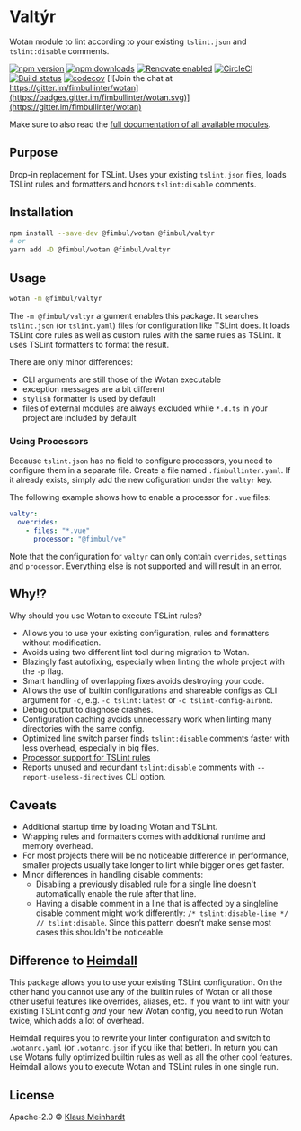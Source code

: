 # Valtýr

Wotan module to lint according to your existing `tslint.json` and `tslint:disable` comments.

[![npm version](https://img.shields.io/npm/v/@fimbul/valtyr.svg)](https://www.npmjs.com/package/@fimbul/valtyr)
[![npm downloads](https://img.shields.io/npm/dm/@fimbul/valtyr.svg)](https://www.npmjs.com/package/@fimbul/valtyr)
[![Renovate enabled](https://img.shields.io/badge/renovate-enabled-brightgreen.svg)](https://renovateapp.com/)
[![CircleCI](https://circleci.com/gh/fimbullinter/wotan/tree/master.svg?style=shield)](https://circleci.com/gh/fimbullinter/wotan/tree/master)
[![Build status](https://ci.appveyor.com/api/projects/status/a28dpupxvjljibq3/branch/master?svg=true)](https://ci.appveyor.com/project/ajafff/wotan/branch/master)
[![codecov](https://codecov.io/gh/fimbullinter/wotan/branch/master/graph/badge.svg)](https://codecov.io/gh/fimbullinter/wotan)
[![Join the chat at https://gitter.im/fimbullinter/wotan](https://badges.gitter.im/fimbullinter/wotan.svg)](https://gitter.im/fimbullinter/wotan)

Make sure to also read the [full documentation of all available modules](https://github.com/fimbullinter/wotan#readme).

## Purpose

Drop-in replacement for TSLint. Uses your existing `tslint.json` files, loads TSLint rules and formatters and honors `tslint:disable` comments.

## Installation

```sh
npm install --save-dev @fimbul/wotan @fimbul/valtyr
# or
yarn add -D @fimbul/wotan @fimbul/valtyr
```

## Usage

```sh
wotan -m @fimbul/valtyr
```

The `-m @fimbul/valtyr` argument enables this package. It searches `tslint.json` (or `tslint.yaml`) files for configuration like TSLint does. It loads TSLint core rules as well as custom rules with the same rules as TSLint. It uses TSLint formatters to format the result.

There are only minor differences:

* CLI arguments are still those of the Wotan executable
* exception messages are a bit different
* `stylish` formatter is used by default
* files of external modules are always excluded while `*.d.ts` in your project are included by default

### Using Processors

Because `tslint.json` has no field to configure processors, you need to configure them in a separate file.
Create a file named `.fimbullinter.yaml`. If it already exists, simply add the new cofiguration under the `valtyr` key.

The following example shows how to enable a processor for `.vue` files:

```yaml
valtyr:
  overrides:
    - files: "*.vue"
      processor: "@fimbul/ve"
```

Note that the configuration for `valtyr` can only contain `overrides`, `settings` and `processor`. Everything else is not supported and will result in an error.

## Why!?

Why should you use Wotan to execute TSLint rules?

* Allows you to use your existing configuration, rules and formatters without modification.
* Avoids using two different lint tool during migration to Wotan.
* Blazingly fast autofixing, especially when linting the whole project with the `-p` flag.
* Smart handling of overlapping fixes avoids destroying your code.
* Allows the use of builtin configurations and shareable configs as CLI argument for `-c`, e.g. `-c tslint:latest` or `-c tslint-config-airbnb`.
* Debug output to diagnose crashes.
* Configuration caching avoids unnecessary work when linting many directories with the same config.
* Optimized line switch parser finds `tslint:disable` comments faster with less overhead, especially in big files.
* [Processor support for TSLint rules](https://github.com/palantir/tslint/issues/2099)
* Reports unused and redundant `tslint:disable` comments with `--report-useless-directives` CLI option.

## Caveats

* Additional startup time by loading Wotan and TSLint.
* Wrapping rules and formatters comes with additional runtime and memory overhead.
* For most projects there will be no noticeable difference in performance, smaller projects usually take longer to lint while bigger ones get faster.
* Minor differences in handling disable comments:
  * Disabling a previously disabled rule for a single line doesn't automatically enable the rule after that line.
  * Having a disable comment in a line that is affected by a singleline disable comment might work differently: `/* tslint:disable-line */ // tslint:disable`. Since this pattern doesn't make sense most cases this shouldn't be noticeable.

## Difference to [Heimdall](https://github.com/fimbullinter/wotan/blob/master/packages/heimdall/README.md)

This package allows you to use your existing TSLint configuration.
On the other hand you cannot use any of the builtin rules of Wotan or all those other useful features like overrides, aliases, etc.
If you want to lint with your existing TSLint config *and* your new Wotan config, you need to run Wotan twice, which adds a lot of overhead.

Heimdall requires you to rewrite your linter configuration and switch to `.wotanrc.yaml` (or `.wotanrc.json` if you like that better).
In return you can use Wotans fully optimized builtin rules as well as all the other cool features.
Heimdall allows you to execute Wotan and TSLint rules in one single run.

## License

Apache-2.0 © [Klaus Meinhardt](https://github.com/ajafff)
